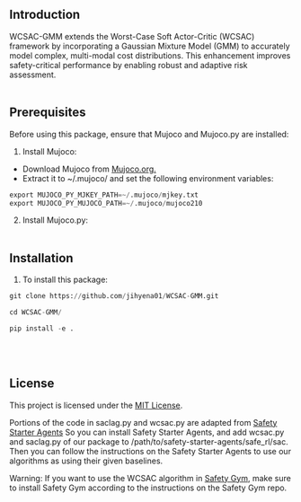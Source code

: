 
## Introduction
WCSAC-GMM extends the Worst-Case Soft Actor-Critic (WCSAC) framework by incorporating a Gaussian Mixture Model (GMM) to accurately model complex, multi-modal cost distributions. This enhancement improves safety-critical performance by enabling robust and adaptive risk assessment.<br><br>



## Prerequisites
Before using this package, ensure that Mujoco and Mujoco.py are installed:
1. Install Mujoco:

* Download Mujoco from [Mujoco.org.](https://github.com/google-deepmind/mujoco/releases)
* Extract it to ~/.mujoco/ and set the following environment variables:
  
```python
export MUJOCO_PY_MJKEY_PATH=~/.mujoco/mjkey.txt
export MUJOCO_PY_MUJOCO_PATH=~/.mujoco/mujoco210
```

2. Install Mujoco.py:
<br><br>




## Installation

1. To install this package:
```python
git clone https://github.com/jihyena01/WCSAC-GMM.git

cd WCSAC-GMM/

pip install -e .
```

<br><br>

## License
This project is licensed under the [MIT License](LICENSE).

Portions of the code in saclag.py and wcsac.py are adapted from [Safety Starter Agents](https://github.com/openai/safety-starter-agents)
So you can install Safety Starter Agents, and add wcsac.py and saclag.py of our package to /path/to/safety-starter-agents/safe_rl/sac. Then you can follow the instructions on the Safety Starter Agents to use our algorithms as using their given baselines.

Warning: If you want to use the WCSAC algorithm in [Safety Gym](https://github.com/openai/safety-gym), make sure to install Safety Gym according to the instructions on the Safety Gym repo.
